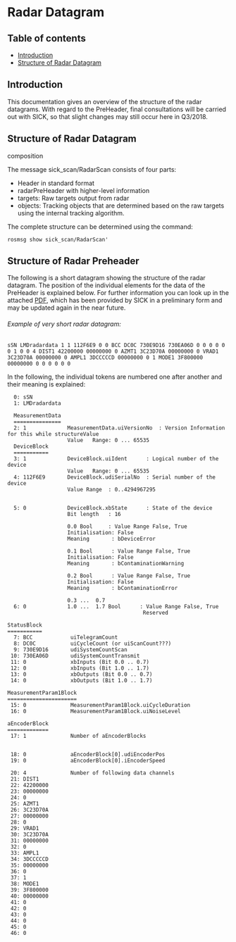 # Radar Datagram
## Table of contents

- [Introduction](#introduction)
- [Structure of Radar Datagram](#structure_of_radar_datagram)
## Introduction

This documentation gives an 
overview of the structure of the radar datagrams. 
With regard to the PreHeader, final consultations will be carried out with SICK, so that slight changes may 
still occur here in Q3/2018.

## Structure of Radar Datagram

composition

The message sick_scan/RadarScan consists of four parts:
- Header in standard format
- radarPreHeader with higher-level information
- targets: Raw targets output from radar
- objects: Tracking objects that are determined based on the raw targets using the internal tracking algorithm.

The complete structure can be determined using the command:
```
rosmsg show sick_scan/RadarScan'
```


## Structure of Radar Preheader

The following is a short datagram showing the structure of the radar datagram. 
The position of the individual elements for the data of the PreHeader is explained below.
For further information you can look up in the attached [PDF](telegram_listing_RMS320_20171101.pdf), 
which has been provided by SICK in a preliminary form and 
may be updated again in the near future.

###### Example of very short radar datagram:

```
sSN LMDradardata 1 1 112F6E9 0 0 BCC DC0C 730E9D16 730EA06D 0 0 0 0 0 0 1 0 0 4 DIST1 42200000 00000000 0 AZMT1 3C23D70A 00000000 0 VRAD1 3C23D70A 00000000 0 AMPL1 3DCCCCCD 00000000 0 1 MODE1 3F800000 00000000 0 0 0 0 0 0
```

In the following, the individual tokens are numbered one after another and their meaning is explained:


```
  0: sSN               
  1: LMDradardata
  
  MeasurementData
  ===============
  2: 1             MeasurementData.uiVersionNo  : Version Information for this while structureValue 
                   Value   Range: 0 ... 65535                                 
  DeviceBlock
  ===========
  3: 1             DeviceBlock.uiIdent      : Logical number of the device
                   Value   Range: 0 ... 65535                                 
  4: 112F6E9       DeviceBlock.udiSerialNo  : Serial number of the device
                   Value Range  : 0..4294967295
                   
    
  5: 0             DeviceBlock.xbState      : State of the device
                   Bit length   : 16
                   
                   0.0 Bool     : Value Range False, True
                   Initialisation: False
                   Meaning       : bDeviceError

                   0.1 Bool      : Value Range False, True
                   Initialisation: False                  
                   Meaning       : bContaminationWarning
                   
                   0.2 Bool      : Value Range False, True
                   Initialisation: False
                   Meaning       : bContaminationError
                                      
                   0.3 ...  0.7
  6: 0             1.0 ...  1.7 Bool      : Value Range False, True
                                           Reserved

StatusBlock
===========                   
  7: BCC            uiTelegramCount  
  8: DC0C           uiCycleCount (or uiScanCount???)
  9: 730E9D16       udiSystemCountScan
 10: 730EA06D       udiSystemCountTransmit
 11: 0              xbInputs (Bit 0.0 .. 0.7)
 12: 0              xbInputs (Bit 1.0 .. 1.7)
 13: 0              xbOutputs (Bit 0.0 .. 0.7)
 14: 0              xbOutputs (Bit 1.0 .. 1.7)
 
MeasurementParam1Block
======================
 15: 0              MeasurementParam1Block.uiCycleDuration
 16: 0              MeasurementParam1Block.uiNoiseLevel

aEncoderBlock
============= 
 17: 1              Number of aEncoderBlocks
 
 
 18: 0              aEncoderBlock[0].udiEncoderPos                     
 19: 0              aEncoderBlock[0].iEncoderSpeed
 
 20: 4              Number of following data channels
 21: DIST1
 22: 42200000
 23: 00000000
 24: 0
 25: AZMT1
 26: 3C23D70A
 27: 00000000
 28: 0
 29: VRAD1
 30: 3C23D70A
 31: 00000000
 32: 0
 33: AMPL1
 34: 3DCCCCCD
 35: 00000000
 36: 0
 37: 1
 38: MODE1
 39: 3F800000
 40: 00000000
 41: 0
 42: 0
 43: 0
 44: 0
 45: 0
 46: 0
```
